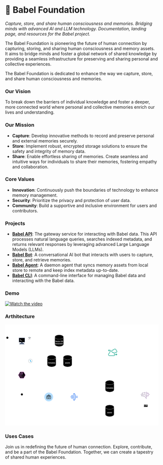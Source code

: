 # 🧠 Babel Foundation

_Capture, store, and share human consciousness and memories. Bridging minds with advanced AI and LLM technology. Documentation, landing page, and resources for the Babel project._

The Babel Foundation is pioneering the future of human connection by capturing, storing, and sharing human consciousness and memory assets. It aims to bridge minds and foster a global network of shared knowledge by providing a seamless infrastructure for preserving and sharing personal and collective experiences.

The Babel Foundation is dedicated to enhance the way we capture, store, and share human consciousness and memories.

### Our Vision

To break down the barriers of individual knowledge and foster a deeper, more connected world where personal and collective memories enrich our lives and understanding.

### Our Mission

- **Capture**: Develop innovative methods to record and preserve personal and external memories securely.
- **Store**: Implement robust, encrypted storage solutions to ensure the safety and integrity of memory data.
- **Share**: Enable effortless sharing of memories. Create seamless and intuitive ways for individuals to share their memories, fostering empathy and collaboration.

### Core Values

- **Innovation**: Continuously push the boundaries of technology to enhance memory management.
- **Security**: Prioritize the privacy and protection of user data.
- **Community**: Build a supportive and inclusive environment for users and contributors.

### Projects

- [**Babel API**](https://github.com/margostino/babel-api): The gateway service for interacting with Babel data. This API processes natural language queries, searches indexed metadata, and returns relevant responses by leveraging advanced Large Language Models (LLMs).
- [**Babel Bot**](https://github.com/margostino/babel-bot): A conversational AI bot that interacts with users to capture, store, and retrieve memories.
- [**Babel Agent**](https://github.com/margostino/babel-agent): A daemon agent that syncs memory assets from local store to remote and keep index metadata up-to-date.
- [**Babel CLI**](https://github.com/margostino/babel-cli): A command-line interface for managing Babel data and interacting with the Babel data.

### Demo

[![Watch the video](https://img.youtube.com/vi/dkvbfGB1qRE/default.jpg)](https://youtu.be/dkvbfGB1qRE)

### Arthitecture

<p align="center">
  <img src="./assets/babel-architecture.png" alt="Babel Foundation Architecture"/>
</p>

### Uses Cases

Join us in redefining the future of human connection. Explore, contribute, and be a part of the Babel Foundation. Together, we can create a tapestry of shared human experiences.
